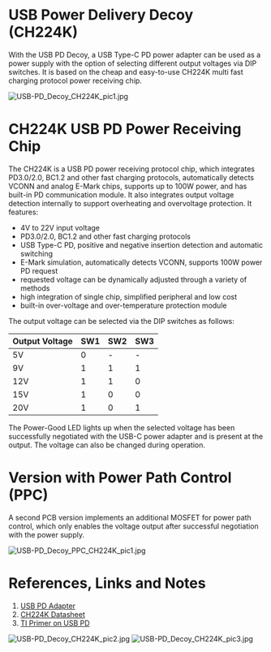 # USB Power Delivery Decoy (CH224K)
With the USB PD Decoy, a USB Type-C PD power adapter can be used as a power supply with the option of selecting different output voltages via DIP switches. It is based on the cheap and easy-to-use CH224K multi fast charging protocol power receiving chip.

![USB-PD_Decoy_CH224K_pic1.jpg](https://raw.githubusercontent.com/wagiminator/Power-Boards/master/USB-PD_Decoy_CH224K/USB-PD_Decoy_CH224K_pic1.jpg)

# CH224K USB PD Power Receiving Chip
The CH224K is a USB PD power receiving protocol chip, which integrates PD3.0/2.0, BC1.2 and other fast charging protocols, automatically detects VCONN and analog E-Mark chips, supports up to 100W power, and has built-in PD communication module. It also integrates output voltage detection internally to support overheating and overvoltage protection. It features:

- 4V to 22V input voltage
- PD3.0/2.0, BC1.2 and other fast charging protocols
- USB Type-C PD, positive and negative insertion detection and automatic switching
- E-Mark simulation, automatically detects VCONN, supports 100W power PD request
- requested voltage can be dynamically adjusted through a variety of methods
- high integration of single chip, simplified peripheral and low cost
- built-in over-voltage and over-temperature protection module

The output voltage can be selected via the DIP switches as follows:

|Output Voltage|SW1|SW2|SW3|
|-|-|-|-|
|5V|0|-|-|
|9V|1|1|1|
|12V|1|1|0|
|15V|1|0|0|
|20V|1|0|1|

The Power-Good LED lights up when the selected voltage has been successfully negotiated with the USB-C power adapter and is present at the output. The voltage can also be changed during operation.

# Version with Power Path Control (PPC)
A second PCB version implements an additional MOSFET for power path control, which only enables the voltage output after successful negotiation with the power supply.

![USB-PD_Decoy_PPC_CH224K_pic1.jpg](https://raw.githubusercontent.com/wagiminator/Power-Boards/master/USB-PD_Decoy_CH224K/USB-PD_Decoy_PPC_CH224K_pic1.jpg)

# References, Links and Notes
1. [USB PD Adapter](https://github.com/wagiminator/ATtiny814-USB-PD-Adapter)
2. [CH224K Datasheet](https://datasheet.lcsc.com/lcsc/2204251615_WCH-Jiangsu-Qin-Heng-CH224K_C970725.pdf)
3. [TI Primer on USB PD](https://www.ti.com/lit/wp/slyy109b/slyy109b.pdf)

![USB-PD_Decoy_CH224K_pic2.jpg](https://raw.githubusercontent.com/wagiminator/Power-Boards/master/USB-PD_Decoy_CH224K/USB-PD_Decoy_CH224K_pic2.jpg)
![USB-PD_Decoy_CH224K_pic3.jpg](https://raw.githubusercontent.com/wagiminator/Power-Boards/master/USB-PD_Decoy_CH224K/USB-PD_Decoy_CH224K_pic3.jpg)
